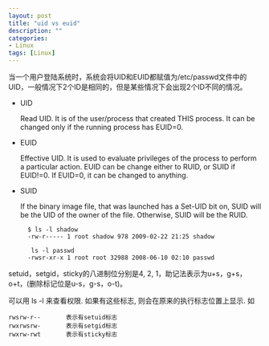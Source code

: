 ```yaml
---
layout: post
title: "uid vs euid"
description: ""
categories:
- Linux
tags: [Linux]
---
```



当一个用户登陆系统时，系统会将UID和EUID都赋值为/etc/passwd文件中的UID，一般情况下2个ID是相同的，但是某些情况下会出现2个ID不同的情况。

* UID

	Read UID. It is of the user/process that created THIS process. It can be changed only if the running process has EUID=0.
	
* EUID

	Effective UID. It is used to evaluate privileges of the process to perform a particular action. EUID can be change either to RUID, or SUID if EUID!=0. If EUID=0, it can be changed to anything.
* SUID 

	If the binary image file, that was launched has a Set-UID bit on, SUID will be the UID of the owner of the file. Otherwise, SUID will be the RUID.
	
		$ ls -l shadow
		-rw-r----- 1 root shadow 978 2009-02-22 21:25 shadow
		
		 ls -l passwd
		-rwsr-xr-x 1 root root 32988 2008-06-10 02:10 passwd
		
setuid，setgid，sticky的八进制位分别是4, 2, 1，助记法表示为u+s，g+s，o+t，(删除标记位是u-s，g-s，o-t)。

可以用 ls -l 来查看权限. 如果有这些标志, 则会在原来的执行标志位置上显示. 如 

	rwsrw-r--       表示有setuid标志 
	rwxrwsrw-       表示有setgid标志 
	rwxrw-rwt       表示有sticky标志 